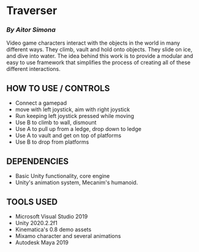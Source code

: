 # Traverser
### *By Aitor Simona*

Video game characters interact with the objects in the world in many different ways. 
They climb, vault and hold onto objects. They slide on ice, and dive into water. 
The idea behind this work is to provide a modular and easy to use framework that simplifies the process 
of creating all of these different interactions.

## HOW TO USE / CONTROLS

- Connect a gamepad 
- move with left joystick, aim with right joystick
- Run keeping left joystick pressed while moving
- Use B to climb to wall, dismount
- Use A to pull up from a ledge, drop down to ledge
- Use A to vault and get on top of platforms
- Use B to drop from platforms

## DEPENDENCIES

- Basic Unity functionality, core engine
- Unity's animation system, Mecanim's humanoid. 

## TOOLS USED

- Microsoft Visual Studio 2019
- Unity 2020.2.2f1
- Kinematica's 0.8 demo assets
- Mixamo character and several animations
- Autodesk Maya 2019
